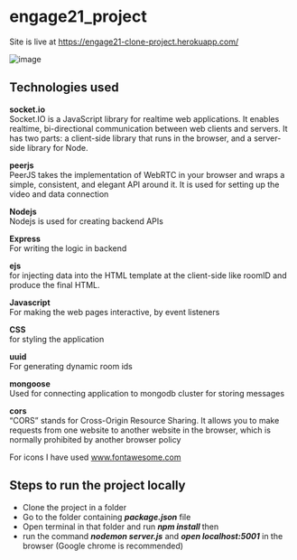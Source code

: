 # engage21_project

Site is live at https://engage21-clone-project.herokuapp.com/

![image](https://user-images.githubusercontent.com/64517334/125493326-797a1c0d-d03c-46ee-a078-6e1855b4b847.png)



## Technologies used
<b>socket.io</b><br>
Socket.IO is a JavaScript library for realtime web applications. It enables realtime, bi-directional communication between web clients and servers. It has two parts: a client-side library that runs in the browser, and a server-side library for Node.
<br>

<b>peerjs</b><br>
PeerJS takes the implementation of WebRTC in your browser and wraps a simple, consistent, and elegant API around it. It is used for setting up the video and data connection
<br>

<b>Nodejs</b><br>
Nodejs is used for creating backend APIs
<br>

<b>Express</b><br>
For writing the logic in backend
<br>

<b>ejs</b><br>
for injecting data into the HTML template at the client-side like roomID and produce the final HTML.
<br>

<b>Javascript</b><br>
For making the web pages interactive, by event listeners 
<br>

<b>CSS</b><br>
for styling the application
<br>

<b>uuid</b><br>
For generating dynamic room ids
<br>

<b>mongoose</b><br>
Used for connecting application to mongodb cluster for storing messages
<br>

<b>cors</b><br>
“CORS” stands for Cross-Origin Resource Sharing. It allows you to make requests from one website to another website in the browser, which is normally prohibited by another browser policy<br>

For icons I have used www.fontawesome.com

## Steps to run the project locally

* Clone the project in a folder<br>
* Go to the folder containing <b><i>package.json</i></b> file<br>
* Open terminal in that folder and run <b><i>npm install </i></b> then <br>
* run the command <b><i>nodemon server.js</i></b> and <b><i>open localhost:5001</i></b> in the browser (Google chrome is recommended)
